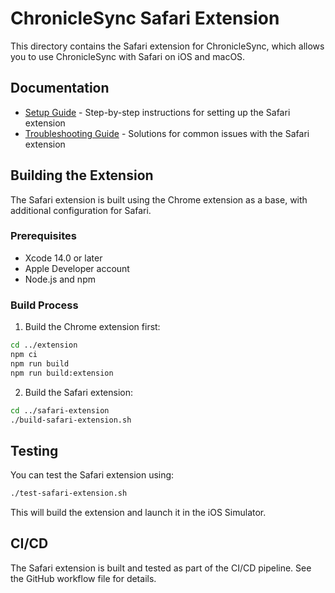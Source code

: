 # ChronicleSync Safari Extension

This directory contains the Safari extension for ChronicleSync, which allows you to use ChronicleSync with Safari on iOS and macOS.

## Documentation

- [Setup Guide](./SETUP_GUIDE.md) - Step-by-step instructions for setting up the Safari extension
- [Troubleshooting Guide](./TROUBLESHOOTING.md) - Solutions for common issues with the Safari extension

## Building the Extension

The Safari extension is built using the Chrome extension as a base, with additional configuration for Safari.

### Prerequisites

- Xcode 14.0 or later
- Apple Developer account
- Node.js and npm

### Build Process

1. Build the Chrome extension first:
```bash
cd ../extension
npm ci
npm run build
npm run build:extension
```

2. Build the Safari extension:
```bash
cd ../safari-extension
./build-safari-extension.sh
```

## Testing

You can test the Safari extension using:

```bash
./test-safari-extension.sh
```

This will build the extension and launch it in the iOS Simulator.

## CI/CD

The Safari extension is built and tested as part of the CI/CD pipeline. See the GitHub workflow file for details.